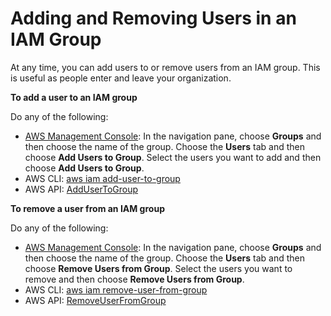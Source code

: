 # Adding and Removing Users in an IAM Group<a name="id_groups_manage_add-remove-users"></a>

At any time, you can add users to or remove users from an IAM group\. This is useful as people enter and leave your organization\.

**To add a user to an IAM group**

Do any of the following:
+  [AWS Management Console](https://console.aws.amazon.com/iam/): In the navigation pane, choose **Groups** and then choose the name of the group\. Choose the **Users** tab and then choose **Add Users to Group**\. Select the users you want to add and then choose **Add Users to Group**\.
+ AWS CLI: [aws iam add\-user\-to\-group](http://docs.aws.amazon.com/cli/latest/reference/iam/add-user-to-group.html)
+ AWS API: [AddUserToGroup](http://docs.aws.amazon.com/IAM/latest/APIReference/API_AddUserToGroup.html) 

**To remove a user from an IAM group**

Do any of the following:
+ [AWS Management Console](https://console.aws.amazon.com/iam/): In the navigation pane, choose **Groups** and then choose the name of the group\. Choose the **Users** tab and then choose **Remove Users from Group**\. Select the users you want to remove and then choose **Remove Users from Group**\.
+ AWS CLI: [aws iam remove\-user\-from\-group](http://docs.aws.amazon.com/cli/latest/reference/iam/remove-user-from-group.html) 
+ AWS API: [RemoveUserFromGroup](http://docs.aws.amazon.com/IAM/latest/APIReference/API_RemoveUserFromGroup.html) 